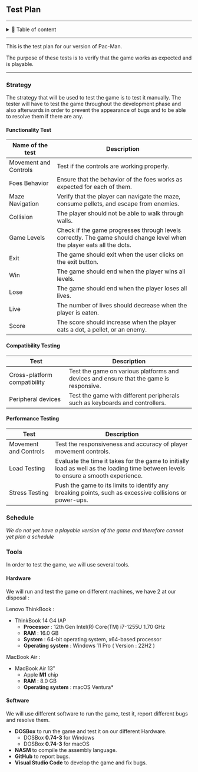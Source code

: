 ## Test Plan

---

<details>

<summary>📖 Table of content</summary>

- [Test Plan](#test-plan)
  - [Strategy](#strategy)
    - [Functionality Test](#functionality-test)
    - [Compatibility Testing](#compatibility-testing)
    - [Performance Testing](#performance-testing)
  - [Schedule](#schedule)
  - [Tools](#tools)
    - [Hardware](#hardware)
    - [Software](#software)

</details>

---

This is the test plan for our version of Pac-Man.

The purpose of these tests is to verify that the game works as expected and is playable.

---

### Strategy

The strategy that will be used to test the game is to test it manually. The tester will have to test the game throughout the development phase and also afterwards in order to prevent the appearance of bugs and to be able to resolve them if there are any.

#### Functionality Test

| Name of the test | Description |
| --- | --- |
| Movement and Controls | Test if the controls are working properly. |
| Foes Behavior | Ensure that the behavior of the foes works as expected for each of them. |
| Maze Navigation | Verify that the player can navigate the maze, consume pellets, and escape from enemies. |
| Collision | The player should not be able to walk through walls. |
| Game Levels | Check if the game progresses through levels correctly. The game should change level when the player eats all the dots. |
| Exit | The game should exit when the user clicks on the exit button. |
| Win | The game should end when the player wins all levels. |
| Lose | The game should end when the player loses all lives. |
| Live | The number of lives should decrease when the player is eaten. |
| Score | The score should increase when the player eats a dot, a pellet, or an enemy. |

#### Compatibility Testing

| Test | Description |
| --- | --- |
|Cross-platform compatibility | Test the game on various platforms and devices and ensure that the game is responsive. |
| Peripheral devices | Test the game with different peripherals such as keyboards and controllers. |

####  Performance Testing

| Test | Description |
| --- | --- |
| Movement and Controls | Test the responsiveness and accuracy of player movement controls. |
| Load Testing | Evaluate the time it takes for the game to initially load as well as the loading time between levels to ensure a smooth experience. |
| Stress Testing | Push the game to its limits to identify any breaking points, such as excessive collisions or power-ups. |

### Schedule

_We do not yet have a playable version of the game and therefore cannot yet plan a schedule_

### Tools

In order to test the game, we will use several tools.

#### Hardware

We will run and test the game on different machines, we have 2 at our disposal : 

Lenovo ThinkBook :
  - ThinkBook 14 G4 IAP
    - **Processor** : 12th Gen Intel(R) Core(TM) i7-1255U   1.70 GHz
    - **RAM** : 16.0 GB
    - **System** : 64-bit operating system, x64-based processor
    - **Operating system** : Windows 11 Pro ( Version : 22H2 ) 
  
MacBook Air : 
  - MacBook Air 13″
    - Apple **M1** chip
    - **RAM** : 8.0 GB
    - **Operating system** : macOS Ventura*


#### Software

We will use different software to run the game, test it, report different bugs and resolve them.

- **DOSBox** to run the game and test it on our different Hardware.
  - DOSBox **0.74-3** for Windows
  - DOSBox **0.74-3** for macOS
- **NASM** to compile the assembly language.
- **GitHub** to report bugs.
- **Visual Studio Code** to develop the game and fix bugs.